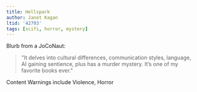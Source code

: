 ```yaml
---
title: Hellspark
author: Janet Kagan
ltid: '42793'
tags: [scifi, horror, mystery]
---
```


Blurb from a JoCoNaut:

> "It delves into cultural differences, communication styles, language, AI
> gaining sentience, plus has a murder mystery. It’s one of my favorite books
> ever."

Content Warnings include Violence, Horror
